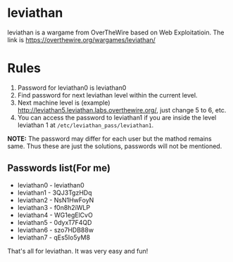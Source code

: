# leviathan
leviathan is a wargame from OverTheWire based on Web Exploitatioin. The link is https://overthewire.org/wargames/leviathan/

# Rules
1. Password for leviathan0 is leviathan0
2. Find password for next leviathan level within the current level.
3. Next machine level is (example) http://leviathan5.leviathan.labs.overthewire.org/, just change 5 to 6, etc.
4. You can access the password to leviathan1 if you are inside the level leviathan 1 at `/etc/leviathan_pass/leviathan1`.

**NOTE:** The password may differ for each user but the mathod remains same. Thus these are just the solutions, passwords will not be mentioned.

## Passwords list(For me)
* leviathan0 - leviathan0
* leviathan1 - 3QJ3TgzHDq
* leviathan2 - NsN1HwFoyN
* leviathan3 - f0n8h2iWLP
* leviathan4 - WG1egElCvO
* leviathan5 - 0dyxT7F4QD
* leviathan6 - szo7HDB88w
* leviathan7 - qEs5Io5yM8

That's all for leviathan. It was very easy and fun!